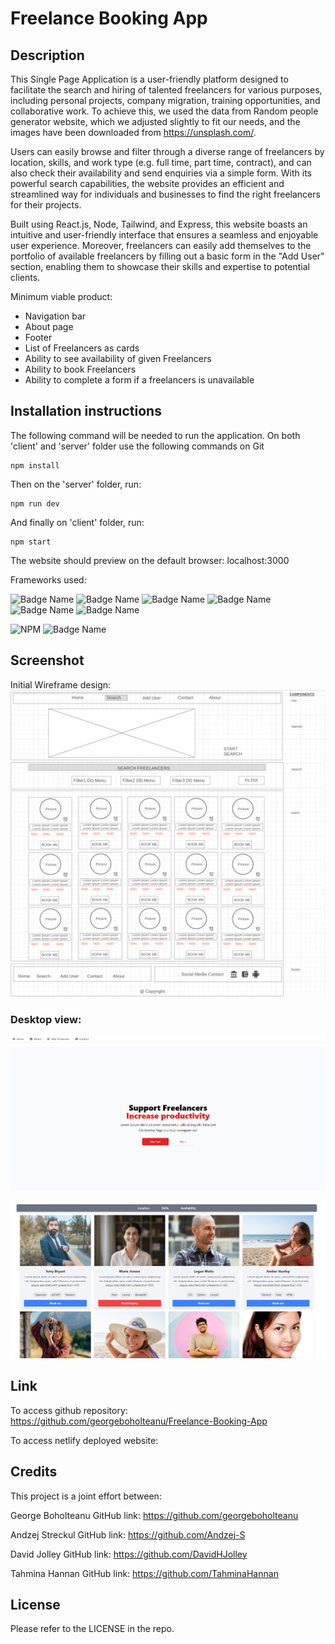 # Freelance Booking App

## Description
This Single Page Application is a user-friendly platform designed to facilitate the search and hiring of talented freelancers for various purposes, including personal projects, company migration, training opportunities, and collaborative work. To achieve this, we used the data from Random people generator website, which we adjusted slightly to fit our needs, and the images have been downloaded from https://unsplash.com/.

Users can easily browse and filter through a diverse range of freelancers by location, skills, and work type (e.g. full time, part time, contract), and can also check their availability and send enquiries via a simple form. With its powerful search capabilities, the website provides an efficient and streamlined way for individuals and businesses to find the right freelancers for their projects.

Built using React.js, Node, Tailwind, and Express, this website boasts an intuitive and user-friendly interface that ensures a seamless and enjoyable user experience. Moreover, freelancers can easily add themselves to the portfolio of available freelancers by filling out a basic form in the "Add User" section, enabling them to showcase their skills and expertise to potential clients.

Minimum viable product:
* Navigation bar
* About page
* Footer
* List of Freelancers as cards
* Ability to see availability of given Freelancers
* Ability to book Freelancers
* Ability to complete a form if a freelancers is unavailable


## Installation instructions
The following command will be needed to run the application. On both 'client' and 'server' folder use the following commands on Git

```
npm install
```
Then on the 'server' folder, run:
```
npm run dev
```
And finally on 'client' folder, run:
```
npm start
```
The website should preview on the default browser: localhost:3000

Frameworks used:

![Badge Name](https://img.shields.io/badge/HTML5-E34F26?style=for-the-badge&logo=html5&logoColor=white)
![Badge Name](https://img.shields.io/badge/JavaScript-323330?style=for-the-badge&logo=javascript&logoColor=F7DF1E)
![Badge Name](https://img.shields.io/badge/React-20232A?style=for-the-badge&logo=react&logoColor=61DAFB)
![Badge Name](https://img.shields.io/badge/Node.js-339933?style=for-the-badge&logo=nodedotjs&logoColor=white)
![Badge Name](https://img.shields.io/badge/Tailwind_CSS-38B2AC?style=for-the-badge&logo=tailwind-css&logoColor=white)
![Badge Name](https://img.shields.io/badge/Express-000000.svg?style=for-the-badge&logo=Express&logoColor=white)

![NPM](https://img.shields.io/badge/NPM-%23CB3837.svg?style=for-the-badge&logo=npm&logoColor=white)
![Badge Name](https://img.shields.io/badge/GitHub-181717.svg?style=for-the-badge&logo=GitHub&logoColor=white)


## Screenshot
Initial Wireframe design:
![Screenshot-of-Wireframe](./client/public/assets/images/Wireframe.png)


### Desktop view:
![Screenshot-of-Homepage](./client/public/assets/images/Freelancer-Booking-App-Homepage.png)


![Screenshot-of-Homepage2](./client/public/assets/images/Freelancer-Booking-App-Homepage2.png)

## Link

To access github repository:
https://github.com/georgeboholteanu/Freelance-Booking-App


To access netlify deployed website:


## Credits

This project is a joint effort between:

George Boholteanu
GitHub link: https://github.com/georgeboholteanu

Andzej Streckul
GitHub link: https://github.com/Andzej-S

David Jolley
GitHub link: https://github.com/DavidHJolley

Tahmina Hannan
GitHub link: https://github.com/TahminaHannan

## License

Please refer to the LICENSE in the repo.
